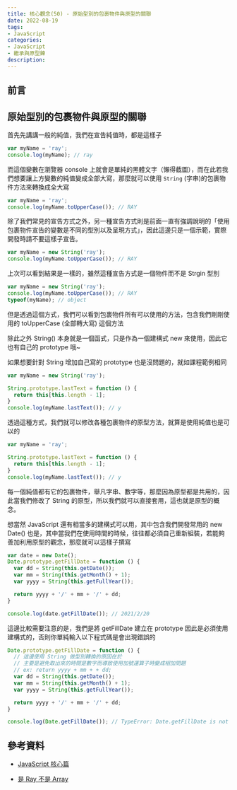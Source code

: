 ```yaml
---
title: 核心觀念(50) - 原始型別的包裹物件與原型的關聯
date: 2022-08-19
tags:
- JavaScript
categories:
- JavaScript
- 繼承與原型鍊
description:
---
```


## 前言


## 原始型別的包裹物件與原型的關聯

首先先講講一般的純值，我們在宣告純值時，都是這樣子

```javascript
var myName = 'ray';
console.log(myName); // ray

```

而這個變數在瀏覽器 console 上就會是單純的黑體文字（懶得截圖），而在此若我們想要讓上方變數的純值變成全部大寫，那麼就可以使用 `String` (字串)的包裹物件方法來轉換成全大寫


```javascript
var myName = 'ray';
console.log(myName.toUpperCase()); // RAY

```

除了我們常見的宣告方式之外，另一種宣告方式則是前面一直有強調說明的「使用包裹物件宣告的變數是不同的型別以及呈現方式」，因此這邊只是一個示範，實際開發時請不要這樣子宣告。


```javascript
var myName = new String('ray');
console.log(myName.toUpperCase()); // RAY

```

上次可以看到結果是一樣的，雖然這種宣告方式是一個物件而不是 Strgin 型別


```javascript
var myName = new String('ray');
console.log(myName.toUpperCase()); // RAY
typeof(myName); // object

```

但是透過這個方式，我們可以看到包裹物件所有可以使用的方法，包含我們剛剛使用的 toUpperCase (全部轉大寫) 這個方法

除此之外 String() 本身就是一個函式，只是作為一個建構式 new 來使用，因此它也有自己的 prototype 哦~

如果想要針對 String 增加自己寫的 prototype 也是沒問題的，就如課程範例相同
```javascript
var myName = new String('ray');

String.prototype.lastText = function () {
  return this[this.length - 1];
}
console.log(myName.lastText()); // y

```

透過這種方式，我們就可以修改各種包裹物件的原型方法，就算是使用純值也是可以的
```javascript
var myName = 'ray';

String.prototype.lastText = function () {
  return this[this.length - 1];
}
console.log(myName.lastText()); // y

```

每一個純值都有它的包裹物件，舉凡字串、數字等，那麼因為原型都是共用的，因此當我們修改了 String 的原型，所以我們就可以直接套用，這也就是原型的概念。

想當然 JavaScript 還有相當多的建構式可以用，其中包含我們開發常用的 new Date() 也是，其中當我們在使用時間的時候，往往都必須自己重新組裝，若能夠善加利用原型的觀念，那麼就可以這樣子撰寫
```javascript
var date = new Date();
Date.prototype.getFillDate = function () {
  var dd = String(this.getDate());
  var mm = String(this.getMonth() + 1);
  var yyyy = String(this.getFullYear());

  return yyyy + '/' + mm + '/' + dd;
}

console.log(date.getFillDate()); // 2021/2/20

```

這邊比較需要注意的是，我們是將 getFillDate 建立在 prototype 因此是必須使用建構式的，否則你單純輸入以下程式碼是會出現錯誤的
```javascript
Date.prototype.getFillDate = function () {
  // 這邊使用 String 做型別轉換的原因在於
  // 主要是避免取出來的時間是數字而導致使用加號運算子時變成相加問題
  // ex: return yyyy + mm + + dd;
  var dd = String(this.getDate());
  var mm = String(this.getMonth() + 1);
  var yyyy = String(this.getFullYear());

  return yyyy + '/' + mm + '/' + dd;
}

console.log(Date.getFillDate()); // TypeError: Date.getFillDate is not a function

```



## 參考資料
- [JavaScript 核心篇](https://www.hexschool.com/courses/js-core.html)

- [是 Ray 不是 Array](https://israynotarray.com/javascript/20210220/2098058170/)